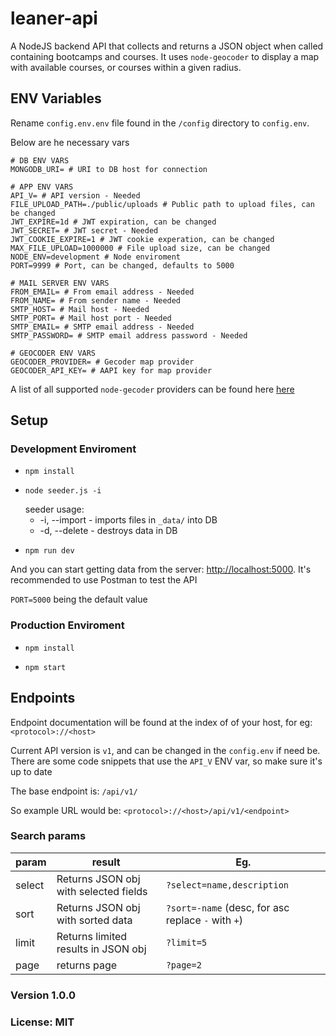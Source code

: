 # leaner-api
A NodeJS backend API that collects and returns a JSON object when called containing bootcamps and courses. It uses `node-geocoder` to display a map with available courses, or courses within a given radius.

## ENV Variables
Rename `config.env.env` file found in the `/config` directory to `config.env`.

Below are he necessary vars
```
# DB ENV VARS
MONGODB_URI= # URI to DB host for connection

# APP ENV VARS
API_V= # API version - Needed
FILE_UPLOAD_PATH=./public/uploads # Public path to upload files, can be changed
JWT_EXPIRE=1d # JWT expiration, can be changed
JWT_SECRET= # JWT secret - Needed
JWT_COOKIE_EXPIRE=1 # JWT cookie experation, can be changed
MAX_FILE_UPLOAD=1000000 # File upload size, can be changed
NODE_ENV=development # Node enviroment
PORT=9999 # Port, can be changed, defaults to 5000

# MAIL SERVER ENV VARS
FROM_EMAIL= # From email address - Needed
FROM_NAME= # From sender name - Needed
SMTP_HOST= # Mail host - Needed
SMTP_PORT= # Mail host port - Needed
SMTP_EMAIL= # SMTP email address - Needed
SMTP_PASSWORD= # SMTP email address password - Needed

# GEOCODER ENV VARS
GEOCODER_PROVIDER= # Gecoder map provider
GEOCODER_API_KEY= # AAPI key for map provider
```
A list of all supported `node-gecoder` providers can be found here [here](https://www.npmjs.com/package/node-geocoder#geocoder-providers-in-alphabetical-order)
## Setup
### Development Enviroment
*   ```
    npm install 
    ```
*   ```
    node seeder.js -i
    ```
    seeder usage: 
    * -i, --import - imports files in `_data/` into DB
    * -d, --delete - destroys data in DB
*   ```
    npm run dev
    ``` 
And you can start getting data from the server: [http://localhost:5000](http://localhost:5000). It's recommended to use Postman to test the API

`PORT=5000` being the default value 

### Production Enviroment
*   ```
    npm install 
    ```
*   ```
    npm start
    ``` 


## Endpoints
Endpoint documentation will be found at the index of of your host, for eg: `<protocol>://<host>`

Current API version is `v1`, and can be changed in the `config.env` if need be. There are some code snippets that use the `API_V` ENV var, so make sure it's up to date

The base endpoint is: `/api/v1/`

So example URL would be: `<protocol>://<host>/api/v1/<endpoint>`

### Search params
param | result | Eg.
------|--------|----
select | Returns JSON obj with selected fields | `?select=name,description`
sort | Returns JSON obj with sorted data | `?sort=-name` (desc, for asc replace `-` with `+`)
limit | Returns limited results in JSON obj | `?limit=5`
page | returns page | `?page=2`

### Version 1.0.0
### License: MIT